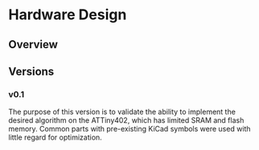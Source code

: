 # Hardware Design
## Overview
## Versions
### v0.1
The purpose of this version is to validate the ability to implement the
desired algorithm on the ATTiny402, which has limited SRAM and flash memory.
Common parts with pre-existing KiCad symbols were used with little regard
for optimization.
